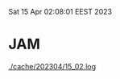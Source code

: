 Sat 15 Apr 02:08:01 EEST 2023
# JAM
<a href='./cache/202304/15_02.log'>./cache/202304/15_02.log</a>
